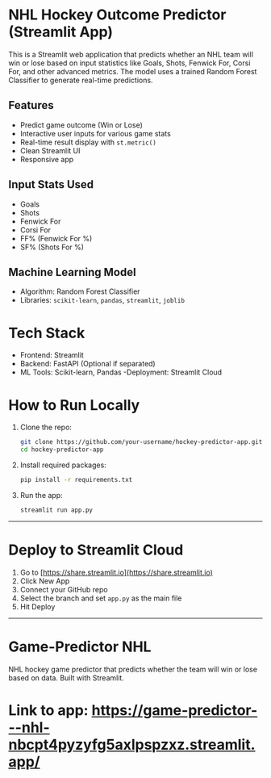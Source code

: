
# NHL Hockey Outcome Predictor (Streamlit App)

This is a Streamlit web application that predicts whether an NHL team will win or lose based on input statistics like Goals, Shots, Fenwick For, Corsi For, and other advanced metrics. The model uses a trained Random Forest Classifier to generate real-time predictions.

##  Features
- Predict game outcome (Win or Lose)
- Interactive user inputs for various game stats
- Real-time result display with `st.metric()`
- Clean Streamlit UI
- Responsive app

## Input Stats Used
- Goals
- Shots
- Fenwick For
- Corsi For
- FF% (Fenwick For %)
- SF% (Shots For %)

## Machine Learning Model
- Algorithm: Random Forest Classifier
- Libraries: `scikit-learn`, `pandas`, `streamlit`, `joblib`


# Tech Stack
- Frontend: Streamlit
- Backend: FastAPI (Optional if separated)
- ML Tools: Scikit-learn, Pandas
-Deployment: Streamlit Cloud

# How to Run Locally

1. Clone the repo:
    ```bash
    git clone https://github.com/your-username/hockey-predictor-app.git
    cd hockey-predictor-app
    ```

2. Install required packages:
    ```bash
    pip install -r requirements.txt
    ```

3. Run the app:
    ```bash
    streamlit run app.py
    ```

---

# Deploy to Streamlit Cloud

1. Go to [https://share.streamlit.io](https://share.streamlit.io)
2. Click New App
3. Connect your GitHub repo
4. Select the branch and set `app.py` as the main file
5. Hit Deploy

---


# Game-Predictor NHL
NHL hockey game predictor that predicts whether the team will win or lose based on data. Built with Streamlit.

# Link to app: https://game-predictor---nhl-nbcpt4pyzyfg5axlpspzxz.streamlit.app/

